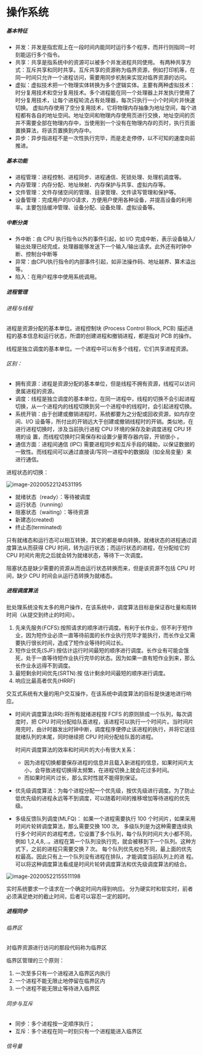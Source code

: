 # 操作系统

##### 基本特征

- 并发：并发是指宏观上在一段时间内能同时运行多个程序，而并行则指同一时刻能运行多个指令。
- 共享：共享是指系统中的资源可以被多个并发进程共同使用。
  有两种共享方式：互斥共享和同时共享。互斥共享的资源称为临界资源，例如打印机等，在同一时间只允许一个进程访问，需要用同步机制来实现对临界资源的访问。  
- 虚拟：虚拟技术把一个物理实体转换为多个逻辑实体。主要有两种虚拟技术：时分复用技术和空分复用技术。多个进程能在同一个处理器上并发执行使用了时分复用技术，让每个进程轮流占有处理器，每次只执行一小个时间片并快速切换。
  虚拟内存使用了空分复用技术，它将物理内存抽象为地址空间，每个进程都有各自的地址空间。地址空间和物理内存使用页进行交换，地址空间的页并不需要全部在物理内存中，当使用到一个没有在物理内存的页时，执行页面置换算法，将该页置换到内存中。  
- 异步：异步指进程不是一次性执行完毕，而是走走停停，以不可知的速度向前推进。

##### 基本功能

- 进程管理：进程控制、进程同步、进程通信、死锁处理、处理机调度等。
- 内存管理：内存分配、地址映射、内存保护与共享、虚拟内存等。
- 文件管理：文件存储空间的管理、目录管理、文件读写管理和保护等。
- 设备管理：完成用户的I/O请求，方便用户使用各种设备，并提高设备的利用率。主要包括缓冲管理、设备分配、设备处理、虚拟设备等。

##### 中断分类

- 外中断：由 CPU 执行指令以外的事件引起，如 I/O 完成中断，表示设备输入/输出处理已经完成，处理器能够发送下一个输入/输出请求。此外还有时钟中断、控制台中断等  
- 异常：由CPU执行指令的内部事件引起，如非法操作码、地址越界、算术溢出等。  
- 陷入：在用户程序中使用系统调用。

##### 进程管理

###### 进程与线程

进程是资源分配的基本单位。进程控制块 (Process Control Block, PCB) 描述进程的基本信息和运行状态，所谓的创建进程和撤销进程，都是指对 PCB 的操作。

线程是独立调度的基本单位。一个进程中可以有多个线程，它们共享进程资源。  

###### 区别：

- 拥有资源：进程是资源分配的基本单位，但是线程不拥有资源，线程可以访问隶属进程的资源。  
- 调度：线程是独立调度的基本单位，在同一进程中，线程的切换不会引起进程切换，从一个进程内的线程切换到另一个进程中的线程时，会引起进程切换。  
- 系统开销：由于创建或撤销进程时，系统都要为之分配或回收资源，如内存空间、I/O 设备等，所付出的开销远大于创建或撤销线程时的开销。类似地，在进行进程切换时，涉及当前执行进程 CPU 环境的保存及新调度进程 CPU 环境的设
  置，而线程切换时只需保存和设置少量寄存器内容，开销很小 。
- 通信方面：进程间通信 (IPC) 需要进程同步和互斥手段的辅助，以保证数据的一致性。而线程间可以通过直接读/写同一进程中的数据段（如全局变量）来进行通信。  

进程状态的切换：

![image-20200522124531195](C:\Users\Ally\AppData\Roaming\Typora\typora-user-images\image-20200522124531195.png)

- 就绪状态（ready）：等待被调度
- 运行状态（running）
- 阻塞状态（waiting）：等待资源  
- 新建态(created)
- 终止态(terminated)

只有就绪态和运行态可以相互转换，其它的都是单向转换。就绪状态的进程通过调度算法从而获得 CPU 时间，转为运行状态；而运行状态的进程，在分配给它的 CPU 时间片用完之后就会转为就绪状态，等待下一次调度。  

阻塞状态是缺少需要的资源从而由运行状态转换而来，但是该资源不包括 CPU 时间，缺少 CPU 时间会从运行态转换为就绪态。

##### 进程调度算法

批处理系统没有太多的用户操作，在该系统中，调度算法目标是保证吞吐量和周转时间（从提交到终止的时间）。  

1. 先来先服务(FCFS):按照请求的顺序进行调度。有利于长作业，但不利于短作业，因为短作业必须一直等待前面的长作业执行完毕才能执行，而长作业又需要执行很长时间，造成了短作业等待时间过长。
2. 短作业优先(SJF):按估计运行时间最短的顺序进行调度。长作业有可能会饿死，处于一直等待短作业执行完毕的状态。因为如果一直有短作业到来，那么长作业永远得不到调度。
3. 最短剩余时间优先(SRTN):按 估计剩余时间最短的顺序进行调度。
4. 响应比最高者优先(HRRF)

交互式系统有大量的用户交互操作，在该系统中调度算法的目标是快速地进行响应。  

- 时间片调度算法(RR):将所有就绪进程按 FCFS 的原则排成一个队列，每次调度时，把 CPU 时间分配给队首进程，该进程可以执行一个时间片。当时间片用完时，由计时器发出时钟中断，调度程序便停止该进程的执行，并将它送往就绪队列的末尾，同时继续把 CPU 时间分配给队首的进程。  

  时间片调度算法的效率和时间片的大小有很大关系：

  - 因为进程切换都要保存进程的信息并且载入新进程的信息，如果时间片太小，会导致进程切换得太频繁，在进程切换上就会花过多时间。
  - 而如果时间片过长，那么实时性就不能得到保证。  

- 优先级调度算法：为每个进程分配一个优先级，按优先级进行调度。为了防止低优先级的进程永远等不到调度，可以随着时间的推移增加等待进程的优先级。
- 多级反馈队列调度(MLFQ)：  如果一个进程需要执行 100 个时间片，如果采用时间片轮转调度算法，那么需要交换 100 次。
  多级队列是为这种需要连续执行多个时间片的进程考虑，它设置了多个队列，每个队列时间片大小都不同，例如
  1,2,4,8,..。进程在第一个队列没执行完，就会被移到下一个队列。这种方式下，之前的进程只需要交换 7 次。
  每个队列优先权也不同，最上面的优先权最高。因此只有上一个队列没有进程在排队，才能调度当前队列上的进
  程。
  可以将这种调度算法看成是时间片轮转调度算法和优先级调度算法的结合。

![image-20200522155511198](C:\Users\Ally\AppData\Roaming\Typora\typora-user-images\image-20200522155511198.png)

实时系统要求一个请求在一个确定时间内得到响应。
分为硬实时和软实时，前者必须满足绝对的截止时间，后者可以容忍一定的超时。  

##### 进程同步

###### 临界区

对临界资源进行访问的那段代码称为临界区

临界区管理的三个原则：

1. 一次至多只有一个进程进入临界区内执行
2. 一个进程不能无限止地停留在临界区内
3. 一个进程不能无限止等待进入临界区

###### 同步与互斥

- 同步：多个进程按一定顺序执行；
- 互斥：多个进程在同一时刻只有一个进程能进入临界区

###### 信号量



